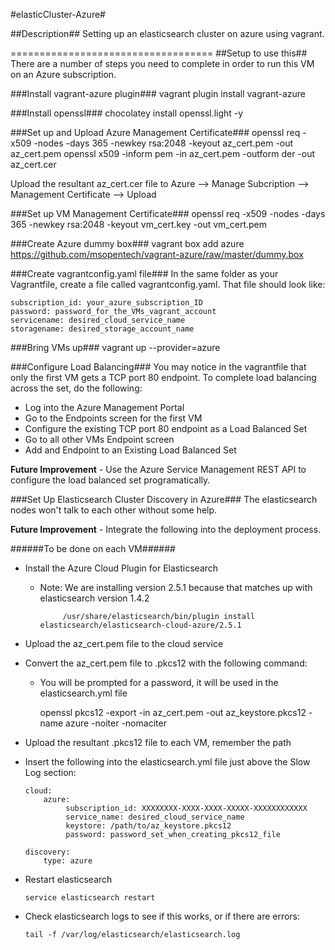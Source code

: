 #elasticCluster-Azure#

##Description##
Setting up an elasticsearch cluster on azure using vagrant.

===================================
##Setup to use this##
There are a number of steps you need to complete in order to run this VM on an Azure subscription.

###Install vagrant-azure plugin###
    vagrant plugin install vagrant-azure

###Install openssl###
    chocolatey install openssl.light -y
    
###Set up and Upload Azure Management Certificate###
    openssl req -x509 -nodes -days 365 -newkey rsa:2048 -keyout az_cert.pem -out az_cert.pem
    openssl x509 -inform pem -in az_cert.pem -outform der -out az_cert.cer

Upload the resultant az_cert.cer file to Azure --> Manage Subcription --> Management Certificate --> Upload
	
###Set up VM Management Certificate###
    openssl req -x509 -nodes -days 365 -newkey rsa:2048 -keyout vm_cert.key -out vm_cert.pem
  
###Create Azure dummy box###
    vagrant box add azure https://github.com/msopentech/vagrant-azure/raw/master/dummy.box

###Create vagrantconfig.yaml file###
In the same folder as your Vagrantfile, create a file called vagrantconfig.yaml.  That file should look like:

    subscription_id: your_azure_subscription_ID
	password: password_for_the_VMs_vagrant_account
	servicename: desired_cloud_service_name
	storagename: desired_storage_account_name

###Bring VMs up###
    vagrant up --provider=azure
	
###Configure Load Balancing###
You may notice in the vagrantfile that only the first VM gets a TCP port 80 endpoint.  To complete load balancing across the set, do the following:
+ Log into the Azure Management Portal
+ Go to the Endpoints screen for the first VM
+ Configure the existing TCP port 80 endpoint as a Load Balanced Set
+ Go to all other VMs Endpoint screen
+ Add and Endpoint to an Existing Load Balanced Set

**Future Improvement** - Use the Azure Service Management REST API to configure the load balanced set programatically.

###Set Up Elasticsearch Cluster Discovery in Azure###
The elasticsearch nodes won't talk to each other without some help.  

**Future Improvement** - Integrate the following into the deployment process.

######To be done on each VM######
+ Install the Azure Cloud Plugin for Elasticsearch
  * Note: We are installing version 2.5.1 because that matches up with elasticsearch version 1.4.2

             /usr/share/elasticsearch/bin/plugin install elasticsearch/elasticsearch-cloud-azure/2.5.1

+ Upload the az_cert.pem file to the cloud service
+ Convert the az_cert.pem file to .pkcs12 with the following command:
  * You will be prompted for a password, it will be used in the elasticsearch.yml file

      openssl pkcs12 -export -in az_cert.pem -out az_keystore.pkcs12 -name azure -noiter -nomaciter

+ Upload the resultant .pkcs12 file to each VM, remember the path
+ Insert the following into the elasticsearch.yml file just above the Slow Log section:

      cloud:
          azure:
               subscription_id: XXXXXXXX-XXXX-XXXX-XXXXX-XXXXXXXXXXXX
               service_name: desired_cloud_service_name
               keystore: /path/to/az_keystore.pkcs12
               password: password_set_when_creating_pkcs12_file

      discovery:
          type: azure

+ Restart elasticsearch

      service elasticsearch restart

+ Check elasticsearch logs to see if this works, or if there are errors:

      tail -f /var/log/elasticsearch/elasticsearch.log


